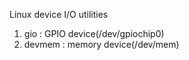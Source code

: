Linux device I/O utilities

1. gio    : GPIO device(/dev/gpiochip0)
2. devmem : memory device(/dev/mem)

